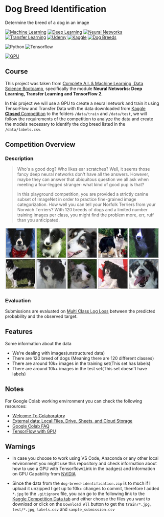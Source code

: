 # Dog Breed Identification
Determine the breed of a dog in an image

[![Machine Learning](https://img.shields.io/badge/%F0%9F%A4%96-Machine_Learning-black)](https://en.wikipedia.org/wiki/Machine_learning)
[![Deep Learning](https://img.shields.io/badge/%F0%9F%A4%96-Deep_Learning-orange)](https://en.wikipedia.org/wiki/Deep_learning)
[![Neural Networks](https://img.shields.io/badge/%F0%9F%A7%A0-Neural_Networks-pink)](https://en.wikipedia.org/wiki/Artificial_neural_network)
[![Transfer Learning](https://img.shields.io/badge/%E2%9A%97%EF%B8%8F-Transfer_Learning-green)](https://en.wikipedia.org/wiki/Transfer_learning)
[![Udemy](https://img.shields.io/badge/%F0%9F%8E%93-Udemy-a435f0)](https://www.udemy.com/)
[![Kaggle](https://img.shields.io/badge/%F0%9F%92%BB-Kaggle-20beff)](https://www.kaggle.com/)
[![Dog Breeds](https://img.shields.io/badge/%F0%9F%90%BE-Dog_Breeds-lightgrey)](https://en.wikipedia.org/wiki/List_of_dog_breeds)

![Python](https://img.shields.io/badge/Python-informational?style=flat&logo=python&logoColor=f7db5d&color=326998)
![Tensorflow](https://img.shields.io/badge/Tensorflow-informational?style=flat&logo=tensorflow&color=326998)

[![GPU](https://img.shields.io/badge/%F0%9F%8E%AE-TensorFlow_with_GPU-FF9300)](https://www.tensorflow.org/guide/gpu)

## Course
This project was taken from [Complete A.I. & Machine Learning, Data Science Bootcamp](https://www.udemy.com/course/complete-machine-learning-and-data-science-zero-to-mastery/?couponCode=KEEPLEARNING), specifically the module **Neural Networks: Deep Learning, Transfer Learning and TensorFlow 2**.

In this project we will use a GPU to create a neural network and train it using TensorFlow and Transfer Data with the data downloaded from [Kaggle **Closed** Competition](https://www.kaggle.com/c/dog-breed-identification/overview) to the folders `/data/train` and `/data/test`, we will follow the requirements of the competition to analyze the data and create the models necessary to identify the dog breed listed in the `/data/labels.csv`.

## Competition Overview
### Description
> Who's a good dog? Who likes ear scratches? Well, it seems those fancy deep neural networks don't have all the answers. However, maybe they can answer that ubiquitous question we all ask when meeting a four-legged stranger: what kind of good pup is that?
> 
> In this playground competition, you are provided a strictly canine subset of ImageNet in order to practice fine-grained image categorization. How well you can tell your Norfolk Terriers from your Norwich Terriers? With 120 breeds of dogs and a limited number training images per class, you might find the problem more, err, ruff than you anticipated.

![Dogos](./assets/border_collies.png)

### Evaluation
Submissions are evaluated on [Multi Class Log Loss](https://www.kaggle.com/wiki/MultiClassLogLoss) between the predicted probability and the observed target.

## Features
Some information about the data
* We're dealing with images(unstructured data)
* There are 120 breed of dogs (Meaning there are 120 different classes)
* There are around 10k+ images in the training set(This set has labels)
* There are around 10k+ images in the test set(This set doesn't have labels)

## Notes
For Google Colab working environment you can check the following resources:
* [Welcome To Colaboratory](https://colab.research.google.com/notebooks/intro.ipynb)
* [External data: Local Files, Drive, Sheets, and Cloud Storage](https://colab.research.google.com/notebooks/io.ipynb)
* [Google Colab FAQ](https://research.google.com/colaboratory/faq.html)
* [TensorFlow with GPU](https://colab.research.google.com/notebooks/gpu.ipynb)

## Warnings
* In case you choose to work using VS Code, Anaconda or any other local environment you might use this repository and check information about how to use a GPU with Tensorflow(Link in the badges) and information on GPU Capability from [NVIDIA](https://developer.nvidia.com/cuda-gpus)

* Since the data from the `dog-breed-identification.zip` is to much if I upload it unzipped I get up to 10k+ changes to commit, therefore I added `*.jpg` to the `.gitignore` file, you can go to the following link to the [Kaggle Competition Data tab](https://www.kaggle.com/c/dog-breed-identification/data) and either choose the files you want to download or click on the `Download All` button to get the `train/*.jpg`, `test/*.jpg`, `labels.csv` and `sample_submission.csv`
